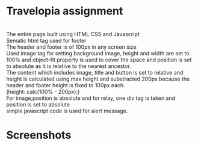 # Travelopia assignment
<br> The entire page built using HTML CSS and Javascript
<br> Sematic html tag used for footer 
<br> The header and footer is of 100px in any screen size
<br> Used image tag for setting background image, height and width are set to 100% and object-fit property is used to cover the space and position is set to absolute as it is relative to the nearest ancestor.
<br> The content which includes image, title and button is set to relative and height is calculated using max height and substracted 200px because the header and footer height is fixed to 100px each.
<br>(height: calc(100% - 200px);)
<br> For image,position is absolute and for relay, one div tag is taken and position is set to absolute
<br> simple javascript code is used for alert message.
<br>
# Screenshots
